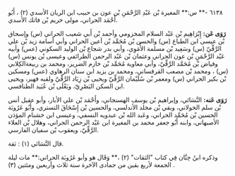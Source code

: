 ٦١٣٨ -** س:** المغيرة بْن عَبْدِ الرَّحْمَنِ بْن عون بن حبيب ابن الريان الأسدي (٢) ، أَبُو أَحْمَد الحراني، مولى خريم بْن فاتك الأسدي.

**رَوَى عَن:** إِبْرَاهِيم بْن عَبْد السلام المخزومي وأحمد بْن أَبي شعيب الحراني (س) وإسحاق بْن عيسى ابن الطباع (س) والحسن بْن مُحَمَّد بْن أعين الحراني وأبي أسامة زيد بْن علي الرَّقِّيّ (س) وسَعِيد بْن مسلمة الأُمَوِي، وأبي بدر شجاع بْن الوليد السكوني (عس) وأبيه عَبْد الرَّحْمَنِ بْن عون الحراني وعثمان بْن عَبْد الرحمن الطرائفي وعيسى بْن يونس (س) وفياض بْن مُحَمَّد الرَّقِّيّ، وأبي معاوية مُحَمَّد بْن خازم الضرير، ومحمد بن ربيعةالكِلابي (س) ، ومحمد بْن مصعب القرقساني، ومحمد بن يزيد ابن سنان الرهاوي (عس) ومسكين بْن بكير الحراني (س) ومعمر بْن سُلَيْمان الرَّقِّيّ ويحيى بْن زِيَاد الرَّقِّيّ ولقبه فهير، ويحيى ابن السكن البَصْرِيّ، ويَعْلَى بْن عُبَيد الطنافسي.

**رَوَى عَنه:** النَّسَائي، وإبراهيم بْن يوسف الهسنجاني، وأَحْمَد بْن علي الأبار، وأبو عقيل أنس بْن سلم الخولاني، وبقي بْن مخلد الأندلسي، والحسين بْن إِسْحَاقَ التستري، وأَبُو عَرُوبَة الحسين بْن مُحَمَّد الحراني، وعَبد الله بْن عبدويه النسفي، وعيسى ابن خشنام المؤذن الأصبهاني، وابنه أَبُو جعفر محمد بن المغيرة ابن عَبْد الرحمن الحراني، وهلال بْن العلاء الرَّقِّيّ، ويعقوب بْن سفيان الفارسي.

قال النَّسَائي (١) : ثقة.

وذكره ابنُ حِبَّان فِي كتاب "الثقات" (٢) ،** وَقَال هو وأبو عَرُوبَة الحراني:** مات ليلة الجمعة لأربع بقين من جمادى الآخرة سنة ثلاث وأربعين ومئتين (٣) .